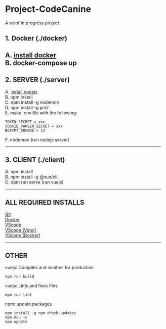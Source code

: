 # Project-CodeCanine

A woof in progress project. 

## 1. Docker (./docker)

A. [install docker](https://github.com/docker/docker-install#dockerdocker-install) </br>
B. docker-compose up
---

## 2. SERVER (./server)

A. [install nodejs](https://nodejs.org/en/download/) </br>
B. npm install</br>
C. npm install -g nodemon</br>
D. npm install -g pm2</br>
E. make .env file with the following:

    TOKEN_SECRET = xxx
    COOKIE_PARSER_SECRET = xxx
    BCRYPT_ROUNDS = 13

F. nodemon (run nodejs server)</br>

---

## 3. CLIENT (./client)
A. npm install</br>
B. npm install -g @vue/cli</br>
C. npm run serve (run vuejs)</br>

---

## ALL REQUIRED INSTALLS
[Git](https://git-scm.com/downloads)</br>
[Docker](https://docs.docker.com/get-docker/)</br>
[VScode](https://code.visualstudio.com/)</br>
[VScode (Vetur)](https://marketplace.visualstudio.com/items?itemName=octref.vetur)</br>
[VScode (Docker)](https://marketplace.visualstudio.com/items?itemName=ms-azuretools.vscode-docker)</br>

---

## OTHER
vuejs: Compiles and minifies for production
```
npm run build
```
vuejs: Lints and fixes files
```
npm run lint
```
npm: update packages
```
npm install -g npm-check-updates
npm ncu -u
npm update
```


